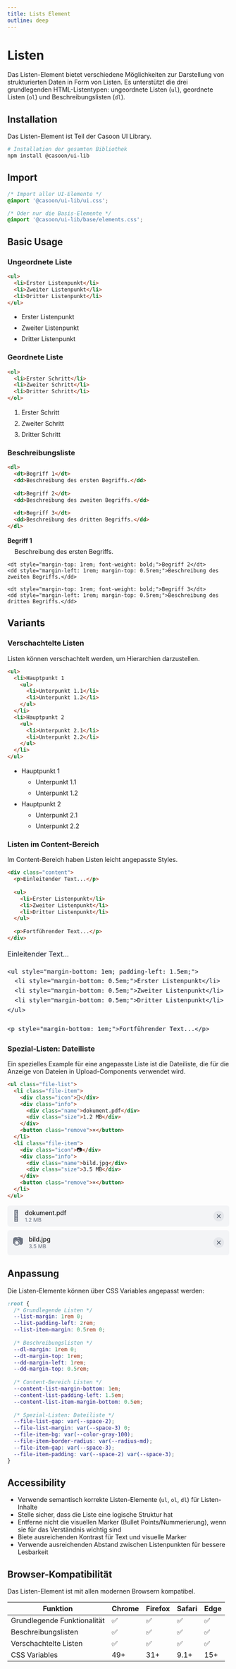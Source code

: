 ```yaml
---
title: Lists Element
outline: deep
---
```



# Listen

Das Listen-Element bietet verschiedene Möglichkeiten zur Darstellung von strukturierten Daten in Form von Listen. Es unterstützt die drei grundlegenden HTML-Listentypen: ungeordnete Listen (`ul`), geordnete Listen (`ol`) und Beschreibungslisten (`dl`).

## Installation

Das Listen-Element ist Teil der Casoon UI Library.

```bash
# Installation der gesamten Bibliothek
npm install @casoon/ui-lib
```

## Import

```css
/* Import aller UI-Elemente */
@import '@casoon/ui-lib/ui.css';

/* Oder nur die Basis-Elemente */
@import '@casoon/ui-lib/base/elements.css';
```

## Basic Usage

### Ungeordnete Liste

```html
<ul>
  <li>Erster Listenpunkt</li>
  <li>Zweiter Listenpunkt</li>
  <li>Dritter Listenpunkt</li>
</ul>
```

<div class="example-wrapper">
  <ul style="margin: 1rem 0; padding-left: 2rem;">
    <li style="margin: 0.5rem 0;">Erster Listenpunkt</li>
    <li style="margin: 0.5rem 0;">Zweiter Listenpunkt</li>
    <li style="margin: 0.5rem 0;">Dritter Listenpunkt</li>
  </ul>
</div>

### Geordnete Liste

```html
<ol>
  <li>Erster Schritt</li>
  <li>Zweiter Schritt</li>
  <li>Dritter Schritt</li>
</ol>
```

<div class="example-wrapper">
  <ol style="margin: 1rem 0; padding-left: 2rem;">
    <li style="margin: 0.5rem 0;">Erster Schritt</li>
    <li style="margin: 0.5rem 0;">Zweiter Schritt</li>
    <li style="margin: 0.5rem 0;">Dritter Schritt</li>
  </ol>
</div>

### Beschreibungsliste

```html
<dl>
  <dt>Begriff 1</dt>
  <dd>Beschreibung des ersten Begriffs.</dd>
  
  <dt>Begriff 2</dt>
  <dd>Beschreibung des zweiten Begriffs.</dd>
  
  <dt>Begriff 3</dt>
  <dd>Beschreibung des dritten Begriffs.</dd>
</dl>
```

<div class="example-wrapper">
  <dl style="margin: 1rem 0;">
    <dt style="margin-top: 1rem; font-weight: bold;">Begriff 1</dt>
    <dd style="margin-left: 1rem; margin-top: 0.5rem;">Beschreibung des ersten Begriffs.</dd>
    
    <dt style="margin-top: 1rem; font-weight: bold;">Begriff 2</dt>
    <dd style="margin-left: 1rem; margin-top: 0.5rem;">Beschreibung des zweiten Begriffs.</dd>
    
    <dt style="margin-top: 1rem; font-weight: bold;">Begriff 3</dt>
    <dd style="margin-left: 1rem; margin-top: 0.5rem;">Beschreibung des dritten Begriffs.</dd>
  </dl>
</div>

## Variants

### Verschachtelte Listen

Listen können verschachtelt werden, um Hierarchien darzustellen.

```html
<ul>
  <li>Hauptpunkt 1
    <ul>
      <li>Unterpunkt 1.1</li>
      <li>Unterpunkt 1.2</li>
    </ul>
  </li>
  <li>Hauptpunkt 2
    <ul>
      <li>Unterpunkt 2.1</li>
      <li>Unterpunkt 2.2</li>
    </ul>
  </li>
</ul>
```

<div class="example-wrapper">
  <ul style="margin: 1rem 0; padding-left: 2rem;">
    <li style="margin: 0.5rem 0;">Hauptpunkt 1
      <ul style="margin: 0.5rem 0; padding-left: 2rem;">
        <li style="margin: 0.5rem 0;">Unterpunkt 1.1</li>
        <li style="margin: 0.5rem 0;">Unterpunkt 1.2</li>
      </ul>
    </li>
    <li style="margin: 0.5rem 0;">Hauptpunkt 2
      <ul style="margin: 0.5rem 0; padding-left: 2rem;">
        <li style="margin: 0.5rem 0;">Unterpunkt 2.1</li>
        <li style="margin: 0.5rem 0;">Unterpunkt 2.2</li>
      </ul>
    </li>
  </ul>
</div>

### Listen im Content-Bereich

Im Content-Bereich haben Listen leicht angepasste Styles.

```html
<div class="content">
  <p>Einleitender Text...</p>
  
  <ul>
    <li>Erster Listenpunkt</li>
    <li>Zweiter Listenpunkt</li>
    <li>Dritter Listenpunkt</li>
  </ul>
  
  <p>Fortführender Text...</p>
</div>
```

<div class="example-wrapper">
  <div style="color: #111827; font-size: 1rem; line-height: 1.6;">
    <p style="margin-bottom: 1em;">Einleitender Text...</p>
    
    <ul style="margin-bottom: 1em; padding-left: 1.5em;">
      <li style="margin-bottom: 0.5em;">Erster Listenpunkt</li>
      <li style="margin-bottom: 0.5em;">Zweiter Listenpunkt</li>
      <li style="margin-bottom: 0.5em;">Dritter Listenpunkt</li>
    </ul>
    
    <p style="margin-bottom: 1em;">Fortführender Text...</p>
  </div>
</div>

### Spezial-Listen: Dateiliste

Ein spezielles Example für eine angepasste Liste ist die Dateiliste, die für die Anzeige von Dateien in Upload-Components verwendet wird.

```html
<ul class="file-list">
  <li class="file-item">
    <div class="icon">📄</div>
    <div class="info">
      <div class="name">dokument.pdf</div>
      <div class="size">1.2 MB</div>
    </div>
    <button class="remove">×</button>
  </li>
  <li class="file-item">
    <div class="icon">📷</div>
    <div class="info">
      <div class="name">bild.jpg</div>
      <div class="size">3.5 MB</div>
    </div>
    <button class="remove">×</button>
  </li>
</ul>
```

<div class="example-wrapper">
  <ul style="display: flex; flex-direction: column; gap: 0.5rem; list-style: none; margin: 0.75rem 0; padding: 0;">
    <li style="align-items: center; background-color: #f3f4f6; border-radius: 0.375rem; display: flex; gap: 0.75rem; padding: 0.5rem 0.75rem;">
      <div style="color: #6b7280; font-size: 1.5rem;">📄</div>
      <div style="flex: 1;">
        <div style="font-weight: 500;">dokument.pdf</div>
        <div style="color: #6b7280; font-size: 0.75rem;">1.2 MB</div>
      </div>
      <button style="align-items: center; background-color: #e5e7eb; border: none; border-radius: 50%; color: #4b5563; cursor: pointer; display: flex; font-size: 1.25rem; height: 1.5rem; justify-content: center; line-height: 1; width: 1.5rem;">×</button>
    </li>
    <li style="align-items: center; background-color: #f3f4f6; border-radius: 0.375rem; display: flex; gap: 0.75rem; padding: 0.5rem 0.75rem;">
      <div style="color: #6b7280; font-size: 1.5rem;">📷</div>
      <div style="flex: 1;">
        <div style="font-weight: 500;">bild.jpg</div>
        <div style="color: #6b7280; font-size: 0.75rem;">3.5 MB</div>
      </div>
      <button style="align-items: center; background-color: #e5e7eb; border: none; border-radius: 50%; color: #4b5563; cursor: pointer; display: flex; font-size: 1.25rem; height: 1.5rem; justify-content: center; line-height: 1; width: 1.5rem;">×</button>
    </li>
  </ul>
</div>

## Anpassung

Die Listen-Elemente können über CSS Variables angepasst werden:

```css
:root {
  /* Grundlegende Listen */
  --list-margin: 1rem 0;
  --list-padding-left: 2rem;
  --list-item-margin: 0.5rem 0;
  
  /* Beschreibungslisten */
  --dl-margin: 1rem 0;
  --dt-margin-top: 1rem;
  --dd-margin-left: 1rem;
  --dd-margin-top: 0.5rem;
  
  /* Content-Bereich Listen */
  --content-list-margin-bottom: 1em;
  --content-list-padding-left: 1.5em;
  --content-list-item-margin-bottom: 0.5em;
  
  /* Spezial-Listen: Dateiliste */
  --file-list-gap: var(--space-2);
  --file-list-margin: var(--space-3) 0;
  --file-item-bg: var(--color-gray-100);
  --file-item-border-radius: var(--radius-md);
  --file-item-gap: var(--space-3);
  --file-item-padding: var(--space-2) var(--space-3);
}
```

## Accessibility

- Verwende semantisch korrekte Listen-Elemente (`ul`, `ol`, `dl`) für Listen-Inhalte
- Stelle sicher, dass die Liste eine logische Struktur hat
- Entferne nicht die visuellen Marker (Bullet Points/Nummerierung), wenn sie für das Verständnis wichtig sind
- Biete ausreichenden Kontrast für Text und visuelle Marker
- Verwende ausreichenden Abstand zwischen Listenpunkten für bessere Lesbarkeit

## Browser-Kompatibilität

Das Listen-Element ist mit allen modernen Browsern kompatibel.

| Funktion | Chrome | Firefox | Safari | Edge |
|----------|--------|---------|--------|------|
| Grundlegende Funktionalität | ✅ | ✅ | ✅ | ✅ |
| Beschreibungslisten | ✅ | ✅ | ✅ | ✅ |
| Verschachtelte Listen | ✅ | ✅ | ✅ | ✅ |
| CSS Variables | 49+ | 31+ | 9.1+ | 15+ | 